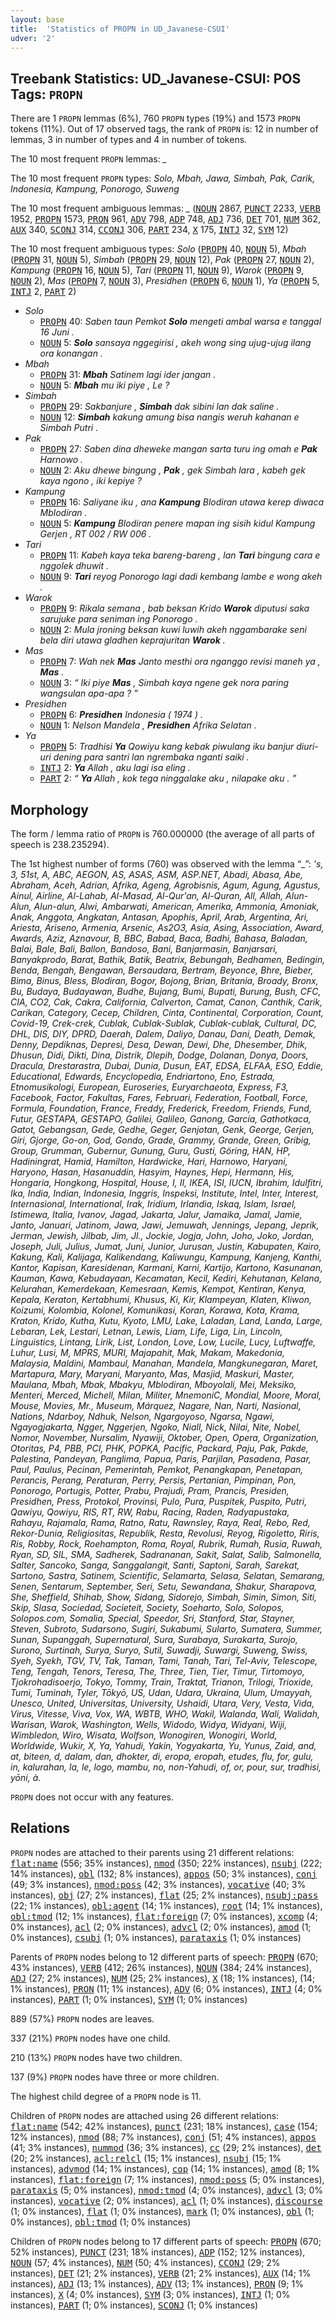 ```yaml
---
layout: base
title:  'Statistics of PROPN in UD_Javanese-CSUI'
udver: '2'
---
```


## Treebank Statistics: UD_Javanese-CSUI: POS Tags: `PROPN`

There are 1 `PROPN` lemmas (6%), 760 `PROPN` types (19%) and 1573 `PROPN` tokens (11%).
Out of 17 observed tags, the rank of `PROPN` is: 12 in number of lemmas, 3 in number of types and 4 in number of tokens.

The 10 most frequent `PROPN` lemmas: <em>_</em>

The 10 most frequent `PROPN` types:  <em>Solo, Mbah, Jawa, Simbah, Pak, Carik, Indonesia, Kampung, Ponorogo, Suweng</em>

The 10 most frequent ambiguous lemmas: <em>_</em> (<tt><a href="jv_csui-pos-NOUN.html">NOUN</a></tt> 2867, <tt><a href="jv_csui-pos-PUNCT.html">PUNCT</a></tt> 2233, <tt><a href="jv_csui-pos-VERB.html">VERB</a></tt> 1952, <tt><a href="jv_csui-pos-PROPN.html">PROPN</a></tt> 1573, <tt><a href="jv_csui-pos-PRON.html">PRON</a></tt> 961, <tt><a href="jv_csui-pos-ADV.html">ADV</a></tt> 798, <tt><a href="jv_csui-pos-ADP.html">ADP</a></tt> 748, <tt><a href="jv_csui-pos-ADJ.html">ADJ</a></tt> 736, <tt><a href="jv_csui-pos-DET.html">DET</a></tt> 701, <tt><a href="jv_csui-pos-NUM.html">NUM</a></tt> 362, <tt><a href="jv_csui-pos-AUX.html">AUX</a></tt> 340, <tt><a href="jv_csui-pos-SCONJ.html">SCONJ</a></tt> 314, <tt><a href="jv_csui-pos-CCONJ.html">CCONJ</a></tt> 306, <tt><a href="jv_csui-pos-PART.html">PART</a></tt> 234, <tt><a href="jv_csui-pos-X.html">X</a></tt> 175, <tt><a href="jv_csui-pos-INTJ.html">INTJ</a></tt> 32, <tt><a href="jv_csui-pos-SYM.html">SYM</a></tt> 12)

The 10 most frequent ambiguous types:  <em>Solo</em> (<tt><a href="jv_csui-pos-PROPN.html">PROPN</a></tt> 40, <tt><a href="jv_csui-pos-NOUN.html">NOUN</a></tt> 5), <em>Mbah</em> (<tt><a href="jv_csui-pos-PROPN.html">PROPN</a></tt> 31, <tt><a href="jv_csui-pos-NOUN.html">NOUN</a></tt> 5), <em>Simbah</em> (<tt><a href="jv_csui-pos-PROPN.html">PROPN</a></tt> 29, <tt><a href="jv_csui-pos-NOUN.html">NOUN</a></tt> 12), <em>Pak</em> (<tt><a href="jv_csui-pos-PROPN.html">PROPN</a></tt> 27, <tt><a href="jv_csui-pos-NOUN.html">NOUN</a></tt> 2), <em>Kampung</em> (<tt><a href="jv_csui-pos-PROPN.html">PROPN</a></tt> 16, <tt><a href="jv_csui-pos-NOUN.html">NOUN</a></tt> 5), <em>Tari</em> (<tt><a href="jv_csui-pos-PROPN.html">PROPN</a></tt> 11, <tt><a href="jv_csui-pos-NOUN.html">NOUN</a></tt> 9), <em>Warok</em> (<tt><a href="jv_csui-pos-PROPN.html">PROPN</a></tt> 9, <tt><a href="jv_csui-pos-NOUN.html">NOUN</a></tt> 2), <em>Mas</em> (<tt><a href="jv_csui-pos-PROPN.html">PROPN</a></tt> 7, <tt><a href="jv_csui-pos-NOUN.html">NOUN</a></tt> 3), <em>Presidhen</em> (<tt><a href="jv_csui-pos-PROPN.html">PROPN</a></tt> 6, <tt><a href="jv_csui-pos-NOUN.html">NOUN</a></tt> 1), <em>Ya</em> (<tt><a href="jv_csui-pos-PROPN.html">PROPN</a></tt> 5, <tt><a href="jv_csui-pos-INTJ.html">INTJ</a></tt> 2, <tt><a href="jv_csui-pos-PART.html">PART</a></tt> 2)


* <em>Solo</em>
  * <tt><a href="jv_csui-pos-PROPN.html">PROPN</a></tt> 40: <em>Saben taun Pemkot <b>Solo</b> mengeti ambal warsa e tanggal 16 Juni .</em>
  * <tt><a href="jv_csui-pos-NOUN.html">NOUN</a></tt> 5: <em><b>Solo</b> sansaya nggegirisi , akeh wong sing ujug-ujug ilang ora konangan .</em>
* <em>Mbah</em>
  * <tt><a href="jv_csui-pos-PROPN.html">PROPN</a></tt> 31: <em><b>Mbah</b> Satinem lagi ider jangan .</em>
  * <tt><a href="jv_csui-pos-NOUN.html">NOUN</a></tt> 5: <em><b>Mbah</b> mu iki piye , Le ?</em>
* <em>Simbah</em>
  * <tt><a href="jv_csui-pos-PROPN.html">PROPN</a></tt> 29: <em>Sakbanjure , <b>Simbah</b> dak sibini lan dak saline .</em>
  * <tt><a href="jv_csui-pos-NOUN.html">NOUN</a></tt> 12: <em><b>Simbah</b> kakung amung bisa nangis weruh kahanan e Simbah Putri .</em>
* <em>Pak</em>
  * <tt><a href="jv_csui-pos-PROPN.html">PROPN</a></tt> 27: <em>Saben dina dheweke mangan sarta turu ing omah e <b>Pak</b> Harnowo .</em>
  * <tt><a href="jv_csui-pos-NOUN.html">NOUN</a></tt> 2: <em>Aku dhewe bingung , <b>Pak</b> , gek Simbah lara , kabeh gek kaya ngono , iki kepiye ?</em>
* <em>Kampung</em>
  * <tt><a href="jv_csui-pos-PROPN.html">PROPN</a></tt> 16: <em>Saliyane iku , ana <b>Kampung</b> Blodiran utawa kerep diwaca Mblodiran .</em>
  * <tt><a href="jv_csui-pos-NOUN.html">NOUN</a></tt> 5: <em><b>Kampung</b> Blodiran penere mapan ing sisih kidul Kampung Gerjen , RT 002 / RW 006 .</em>
* <em>Tari</em>
  * <tt><a href="jv_csui-pos-PROPN.html">PROPN</a></tt> 11: <em>Kabeh kaya teka bareng-bareng , lan <b>Tari</b> bingung cara e nggolek dhuwit .</em>
  * <tt><a href="jv_csui-pos-NOUN.html">NOUN</a></tt> 9: <em><b>Tari</b> reyog Ponorogo lagi dadi kembang lambe e wong akeh .</em>
* <em>Warok</em>
  * <tt><a href="jv_csui-pos-PROPN.html">PROPN</a></tt> 9: <em>Rikala semana , bab beksan Krido <b>Warok</b> diputusi saka sarujuke para seniman ing Ponorogo .</em>
  * <tt><a href="jv_csui-pos-NOUN.html">NOUN</a></tt> 2: <em>Mula jroning beksan kuwi luwih akeh nggambarake seni bela diri utawa gladhen keprajuritan <b>Warok</b> .</em>
* <em>Mas</em>
  * <tt><a href="jv_csui-pos-PROPN.html">PROPN</a></tt> 7: <em>Wah nek <b>Mas</b> Janto mesthi ora nganggo revisi maneh ya , <b>Mas</b> .</em>
  * <tt><a href="jv_csui-pos-NOUN.html">NOUN</a></tt> 3: <em>“ Iki piye <b>Mas</b> , Simbah kaya ngene gek nora paring wangsulan apa-apa ? ”</em>
* <em>Presidhen</em>
  * <tt><a href="jv_csui-pos-PROPN.html">PROPN</a></tt> 6: <em><b>Presidhen</b> Indonesia ( 1974 ) .</em>
  * <tt><a href="jv_csui-pos-NOUN.html">NOUN</a></tt> 1: <em>Nelson Mandela , <b>Presidhen</b> Afrika Selatan .</em>
* <em>Ya</em>
  * <tt><a href="jv_csui-pos-PROPN.html">PROPN</a></tt> 5: <em>Tradhisi <b>Ya</b> Qowiyu kang kebak piwulang iku banjur diuri-uri dening para santri lan ngrembaka nganti saiki .</em>
  * <tt><a href="jv_csui-pos-INTJ.html">INTJ</a></tt> 2: <em><b>Ya</b> Allah , aku lagi isa eling .</em>
  * <tt><a href="jv_csui-pos-PART.html">PART</a></tt> 2: <em>“ <b>Ya</b> Allah , kok tega ninggalake aku , nilapake aku . ”</em>

## Morphology

The form / lemma ratio of `PROPN` is 760.000000 (the average of all parts of speech is 238.235294).

The 1st highest number of forms (760) was observed with the lemma “_”: <em>'s, 3, 51st, A, ABC, AEGON, AS, ASAS, ASM, ASP.NET, Abadi, Abasa, Abe, Abraham, Aceh, Adrian, Afrika, Ageng, Agrobisnis, Agum, Agung, Agustus, Ainul, Airline, Al-Lahab, Al-Masad, Al-Qur'an, Al-Quran, All, Allah, Alun-Alun, Alun-alun, Alwi, Ambarwati, American, Amerika, Ammonia, Amoniak, Anak, Anggota, Angkatan, Antasan, Apophis, April, Arab, Argentina, Ari, Ariesta, Ariseno, Armenia, Arsenic, As2O3, Asia, Asing, Association, Award, Awards, Aziz, Aznavour, B, BBC, Babad, Baca, Badhi, Bahasa, Baladan, Balai, Bale, Bali, Ballon, Bandoso, Bani, Banjarmasin, Banjarsari, Banyakprodo, Barat, Bathik, Batik, Beatrix, Bebungah, Bedhamen, Bedingin, Benda, Bengah, Bengawan, Bersaudara, Bertram, Beyonce, Bhre, Bieber, Bima, Binus, Bless, Blodiran, Bogor, Bojong, Brian, Britania, Broady, Bronx, Bu, Budaya, Budayawan, Budhe, Bujang, Bumi, Bupati, Burung, Bush, CFC, CIA, CO2, Cak, Cakra, California, Calverton, Camat, Canon, Canthik, Carik, Carikan, Category, Cecep, Children, Cinta, Continental, Corporation, Count, Covid-19, Crek-crek, Cublak, Cublak-Sublak, Cublak-cublak, Cultural, DC, DHL, DIS, DIY, DPRD, Daerah, Dalem, Daliyo, Danau, Dani, Death, Demak, Denny, Depdiknas, Depresi, Desa, Dewan, Dewi, Dhe, Dhesember, Dhik, Dhusun, Didi, Dikti, Dina, Distrik, Dlepih, Dodge, Dolanan, Donya, Doors, Dracula, Drestarastra, Dubai, Dunia, Dusun, EAT, EDSA, ELFAA, ESO, Eddie, Educational, Edwards, Encyclopedia, Endriartono, Eno, Estrada, Etnomusikologi, European, Euroseries, Euryarchaeota, Express, F3, Facebook, Factor, Fakultas, Fares, Februari, Federation, Football, Force, Formula, Foundation, France, Freddy, Frederick, Freedom, Friends, Fund, Futur, GESTAPA, GESTAPO, Galilei, Galileo, Ganong, García, Gathotkaca, Gatot, Gebangsan, Gede, Gedhe, Geger, Genjotan, Genk, George, Gerjen, Giri, Gjorge, Go-on, God, Gondo, Grade, Grammy, Grande, Green, Gribig, Group, Grumman, Gubernur, Gunung, Guru, Gusti, Göring, HAN, HP, Hadiningrat, Hamid, Hamilton, Hardwicke, Hari, Harnowo, Haryani, Haryono, Hasan, Hasanuddin, Hasyim, Haynes, Hepi, Hermann, His, Hongaria, Hongkong, Hospital, House, I, II, IKEA, ISI, IUCN, Ibrahim, Idulfitri, Ika, India, Indian, Indonesia, Inggris, Inspeksi, Institute, Intel, Inter, Interest, Internasional, International, Irak, Iridium, Irlandia, Iskaq, Islam, Israel, Istimewa, Italia, Ivanov, Jagad, Jakarta, Jalur, Jamaika, Jamal, Jamie, Janto, Januari, Jatinom, Jawa, Jawi, Jemuwah, Jennings, Jepang, Jeprik, Jerman, Jewish, Jilbab, Jim, Jl., Jockie, Jogja, John, Joho, Joko, Jordan, Joseph, Juli, Julius, Jumat, Juni, Junior, Jurusan, Justin, Kabupaten, Kairo, Kakung, Kali, Kalijaga, Kalikendang, Kaliwungu, Kampung, Kanjeng, Kanthi, Kantor, Kapisan, Karesidenan, Karmani, Karni, Kartijo, Kartono, Kasunanan, Kauman, Kawa, Kebudayaan, Kecamatan, Kecil, Kediri, Kehutanan, Kelana, Kelurahan, Kemerdekaan, Kemesraan, Kemis, Kempot, Kentiran, Kenya, Kepala, Keraton, Kertabhumi, Khusus, Ki, Kir, Klampeyan, Klaten, Kliwon, Koizumi, Kolombia, Kolonel, Komunikasi, Koran, Korawa, Kota, Krama, Kraton, Krido, Kutha, Kutu, Kyoto, LMU, Lake, Laladan, Land, Landa, Large, Lebaran, Lek, Lestari, Letnan, Lewis, Liam, Life, Liga, Lin, Lincoln, Linguistics, Lintang, Lirik, List, London, Love, Low, Lucile, Lucy, Luftwaffe, Luhur, Lusi, M, MPRS, MURI, Majapahit, Mak, Makam, Makedonia, Malaysia, Maldini, Mambaul, Manahan, Mandela, Mangkunegaran, Maret, Martapura, Mary, Maryani, Maryanto, Mas, Masjid, Maskuri, Master, Maulana, Mbah, Mbak, Mbakyu, Mblodiran, Mboyolali, Mei, Meksiko, Menteri, Merced, Michell, Milan, Militer, MnemoniC, Mondial, Moore, Moral, Mouse, Movies, Mr., Museum, Márquez, Nagare, Nan, Narti, Nasional, Nations, Ndarboy, Ndhuk, Nelson, Ngargoyoso, Ngarsa, Ngawi, Ngayogjakarta, Ngger, Nggerjen, Ngoko, Niall, Nick, Nilai, Nite, Nobel, Nomor, November, Nursalim, Nyawiji, Oktober, Open, Opera, Organization, Otoritas, P4, PBB, PCI, PHK, POPKA, Pacific, Packard, Paju, Pak, Pakde, Palestina, Pandeyan, Panglima, Papua, Paris, Parjilan, Pasadena, Pasar, Paul, Paulus, Pecinan, Pemerintah, Pemkot, Penangkapan, Penetapan, Perancis, Perang, Peraturan, Perry, Persis, Pertanian, Pimpinan, Pon, Ponorogo, Portugis, Potter, Prabu, Prajudi, Pram, Prancis, Presiden, Presidhen, Press, Protokol, Provinsi, Pulo, Pura, Puspitek, Puspito, Putri, Qawiyu, Qowiyu, RIS, RT, RW, Rabu, Racing, Raden, Radyapustaka, Rahayu, Rajamala, Rama, Ratno, Ratu, Rawnsley, Raya, Real, Rebo, Red, Rekor-Dunia, Religiositas, Republik, Resta, Revolusi, Reyog, Rigoletto, Riris, Ris, Robby, Rock, Roehampton, Roma, Royal, Rubrik, Rumah, Rusia, Ruwah, Ryan, SD, SIL, SMA, Sadherek, Sadrananan, Sakit, Salat, Salib, Salmonella, Salter, Sancoko, Sanga, Sanggalangit, Santi, Saptoni, Sarah, Sarekat, Sartono, Sastra, Satinem, Scientific, Selamarta, Selasa, Selatan, Semarang, Senen, Sentarum, September, Seri, Setu, Sewandana, Shakur, Sharapova, She, Sheffield, Shihab, Show, Sidang, Sidorejo, Simbah, Simin, Simon, Siti, Skip, Slasa, Sociedad, Societeit, Society, Soeharto, Solo, Solopos, Solopos.com, Somalia, Special, Speedor, Sri, Stanford, Star, Stayner, Steven, Subroto, Sudarsono, Sugiri, Sukabumi, Sularto, Sumatera, Summer, Sunan, Supanggah, Supernatural, Sura, Surabaya, Surakarta, Surojo, Surono, Surtinah, Surya, Suryo, Sutil, Suwadji, Suwargi, Suweng, Swiss, Syeh, Syekh, TGV, TV, Tak, Taman, Tami, Tanah, Tari, Tel-Aviv, Telescope, Teng, Tengah, Tenors, Teresa, The, Three, Tien, Tier, Timur, Tirtomoyo, Tjokrohadisoerjo, Tokyo, Tommy, Train, Traktat, Trianon, Trilogi, Trioxide, Tumi, Tuminah, Tyler, Tōkyō, US, Udan, Udara, Ukraina, Ulum, Umayyah, Unesco, United, Universitas, University, Ushaidi, Utara, Very, Vesta, Vida, Virus, Vitesse, Viva, Vox, WA, WBTB, WHO, Wakil, Walanda, Wali, Walidah, Warisan, Warok, Washington, Wells, Widodo, Widya, Widyani, Wiji, Wimbledon, Wiro, Wisata, Wolfson, Wonogiren, Wonogiri, World, Worldwide, Wukir, X, Ya, Yahudi, Yakin, Yogyakarta, Yu, Yunus, Zaid, and, at, biteen, d, dalam, dan, dhokter, di, eropa, eropah, etudes, flu, for, gulu, in, kalurahan, la, le, logo, mambu, no, non-Yahudi, of, or, pour, sur, tradhisi, yōni, à</em>.

`PROPN` does not occur with any features.


## Relations

`PROPN` nodes are attached to their parents using 21 different relations: <tt><a href="jv_csui-dep-flat-name.html">flat:name</a></tt> (556; 35% instances), <tt><a href="jv_csui-dep-nmod.html">nmod</a></tt> (350; 22% instances), <tt><a href="jv_csui-dep-nsubj.html">nsubj</a></tt> (222; 14% instances), <tt><a href="jv_csui-dep-obl.html">obl</a></tt> (132; 8% instances), <tt><a href="jv_csui-dep-appos.html">appos</a></tt> (50; 3% instances), <tt><a href="jv_csui-dep-conj.html">conj</a></tt> (49; 3% instances), <tt><a href="jv_csui-dep-nmod-poss.html">nmod:poss</a></tt> (42; 3% instances), <tt><a href="jv_csui-dep-vocative.html">vocative</a></tt> (40; 3% instances), <tt><a href="jv_csui-dep-obj.html">obj</a></tt> (27; 2% instances), <tt><a href="jv_csui-dep-flat.html">flat</a></tt> (25; 2% instances), <tt><a href="jv_csui-dep-nsubj-pass.html">nsubj:pass</a></tt> (22; 1% instances), <tt><a href="jv_csui-dep-obl-agent.html">obl:agent</a></tt> (14; 1% instances), <tt><a href="jv_csui-dep-root.html">root</a></tt> (14; 1% instances), <tt><a href="jv_csui-dep-obl-tmod.html">obl:tmod</a></tt> (12; 1% instances), <tt><a href="jv_csui-dep-flat-foreign.html">flat:foreign</a></tt> (7; 0% instances), <tt><a href="jv_csui-dep-xcomp.html">xcomp</a></tt> (4; 0% instances), <tt><a href="jv_csui-dep-acl.html">acl</a></tt> (2; 0% instances), <tt><a href="jv_csui-dep-advcl.html">advcl</a></tt> (2; 0% instances), <tt><a href="jv_csui-dep-amod.html">amod</a></tt> (1; 0% instances), <tt><a href="jv_csui-dep-csubj.html">csubj</a></tt> (1; 0% instances), <tt><a href="jv_csui-dep-parataxis.html">parataxis</a></tt> (1; 0% instances)

Parents of `PROPN` nodes belong to 12 different parts of speech: <tt><a href="jv_csui-pos-PROPN.html">PROPN</a></tt> (670; 43% instances), <tt><a href="jv_csui-pos-VERB.html">VERB</a></tt> (412; 26% instances), <tt><a href="jv_csui-pos-NOUN.html">NOUN</a></tt> (384; 24% instances), <tt><a href="jv_csui-pos-ADJ.html">ADJ</a></tt> (27; 2% instances), <tt><a href="jv_csui-pos-NUM.html">NUM</a></tt> (25; 2% instances), <tt><a href="jv_csui-pos-X.html">X</a></tt> (18; 1% instances),  (14; 1% instances), <tt><a href="jv_csui-pos-PRON.html">PRON</a></tt> (11; 1% instances), <tt><a href="jv_csui-pos-ADV.html">ADV</a></tt> (6; 0% instances), <tt><a href="jv_csui-pos-INTJ.html">INTJ</a></tt> (4; 0% instances), <tt><a href="jv_csui-pos-PART.html">PART</a></tt> (1; 0% instances), <tt><a href="jv_csui-pos-SYM.html">SYM</a></tt> (1; 0% instances)

889 (57%) `PROPN` nodes are leaves.

337 (21%) `PROPN` nodes have one child.

210 (13%) `PROPN` nodes have two children.

137 (9%) `PROPN` nodes have three or more children.

The highest child degree of a `PROPN` node is 11.

Children of `PROPN` nodes are attached using 26 different relations: <tt><a href="jv_csui-dep-flat-name.html">flat:name</a></tt> (542; 42% instances), <tt><a href="jv_csui-dep-punct.html">punct</a></tt> (231; 18% instances), <tt><a href="jv_csui-dep-case.html">case</a></tt> (154; 12% instances), <tt><a href="jv_csui-dep-nmod.html">nmod</a></tt> (88; 7% instances), <tt><a href="jv_csui-dep-conj.html">conj</a></tt> (51; 4% instances), <tt><a href="jv_csui-dep-appos.html">appos</a></tt> (41; 3% instances), <tt><a href="jv_csui-dep-nummod.html">nummod</a></tt> (36; 3% instances), <tt><a href="jv_csui-dep-cc.html">cc</a></tt> (29; 2% instances), <tt><a href="jv_csui-dep-det.html">det</a></tt> (20; 2% instances), <tt><a href="jv_csui-dep-acl-relcl.html">acl:relcl</a></tt> (15; 1% instances), <tt><a href="jv_csui-dep-nsubj.html">nsubj</a></tt> (15; 1% instances), <tt><a href="jv_csui-dep-advmod.html">advmod</a></tt> (14; 1% instances), <tt><a href="jv_csui-dep-cop.html">cop</a></tt> (14; 1% instances), <tt><a href="jv_csui-dep-amod.html">amod</a></tt> (8; 1% instances), <tt><a href="jv_csui-dep-flat-foreign.html">flat:foreign</a></tt> (7; 1% instances), <tt><a href="jv_csui-dep-nmod-poss.html">nmod:poss</a></tt> (5; 0% instances), <tt><a href="jv_csui-dep-parataxis.html">parataxis</a></tt> (5; 0% instances), <tt><a href="jv_csui-dep-nmod-tmod.html">nmod:tmod</a></tt> (4; 0% instances), <tt><a href="jv_csui-dep-advcl.html">advcl</a></tt> (3; 0% instances), <tt><a href="jv_csui-dep-vocative.html">vocative</a></tt> (2; 0% instances), <tt><a href="jv_csui-dep-acl.html">acl</a></tt> (1; 0% instances), <tt><a href="jv_csui-dep-discourse.html">discourse</a></tt> (1; 0% instances), <tt><a href="jv_csui-dep-flat.html">flat</a></tt> (1; 0% instances), <tt><a href="jv_csui-dep-mark.html">mark</a></tt> (1; 0% instances), <tt><a href="jv_csui-dep-obl.html">obl</a></tt> (1; 0% instances), <tt><a href="jv_csui-dep-obl-tmod.html">obl:tmod</a></tt> (1; 0% instances)

Children of `PROPN` nodes belong to 17 different parts of speech: <tt><a href="jv_csui-pos-PROPN.html">PROPN</a></tt> (670; 52% instances), <tt><a href="jv_csui-pos-PUNCT.html">PUNCT</a></tt> (231; 18% instances), <tt><a href="jv_csui-pos-ADP.html">ADP</a></tt> (152; 12% instances), <tt><a href="jv_csui-pos-NOUN.html">NOUN</a></tt> (57; 4% instances), <tt><a href="jv_csui-pos-NUM.html">NUM</a></tt> (50; 4% instances), <tt><a href="jv_csui-pos-CCONJ.html">CCONJ</a></tt> (29; 2% instances), <tt><a href="jv_csui-pos-DET.html">DET</a></tt> (21; 2% instances), <tt><a href="jv_csui-pos-VERB.html">VERB</a></tt> (21; 2% instances), <tt><a href="jv_csui-pos-AUX.html">AUX</a></tt> (14; 1% instances), <tt><a href="jv_csui-pos-ADJ.html">ADJ</a></tt> (13; 1% instances), <tt><a href="jv_csui-pos-ADV.html">ADV</a></tt> (13; 1% instances), <tt><a href="jv_csui-pos-PRON.html">PRON</a></tt> (9; 1% instances), <tt><a href="jv_csui-pos-X.html">X</a></tt> (4; 0% instances), <tt><a href="jv_csui-pos-SYM.html">SYM</a></tt> (3; 0% instances), <tt><a href="jv_csui-pos-INTJ.html">INTJ</a></tt> (1; 0% instances), <tt><a href="jv_csui-pos-PART.html">PART</a></tt> (1; 0% instances), <tt><a href="jv_csui-pos-SCONJ.html">SCONJ</a></tt> (1; 0% instances)

